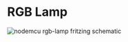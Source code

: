 # RGB Lamp

![nodemcu rgb-lamp fritzing schematic](https://raw.githubusercontent.com/lvidarte/esp8266/master/examples/rgb-lamp/rgb-lamp.png)
